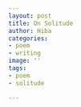 ```yaml
---
layout: post
title: On Solitude
author: Hiba
categories:
- poem
- writing
image: ''
tags:
- poem
- solitude

---
```

